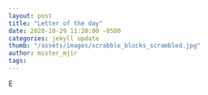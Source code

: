 ```yaml
---
layout: post
title: "Letter of the day"
date: 2020-10-29 11:20:00 -0500
categories: jekyll update
thumb: "/assets/images/scrabble_blocks_scrambled.jpg"
author: mister_mjir
tags:
---
```

E
